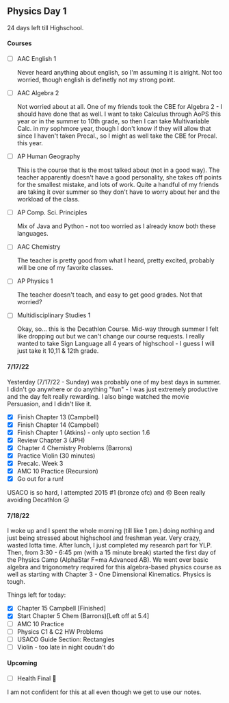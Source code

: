 ## Physics Day 1

24 days left till Highschool. 

#### Courses

- [ ] AAC English 1

  Never heard anything about english, so I'm assuming it is alright. Not too worried, though english is definetly not my strong point.

- [ ] AAC Algebra 2
  
  Not worried about at all. One of my friends took the CBE for Algebra 2 - I should have done that as well. I want to take Calculus through AoPS this      year or in the summer to 10th grade, so then I can take Multivariable Calc. in my sophmore year, though I don't know if they will allow that since I haven't taken Precal., so I might as well take the CBE for Precal. this year. 

- [ ] AP Human Geography

  This is the course that is the most talked about (not in a good way). The teacher apparently doesn't have a good personality, she takes off points for the smallest mistake, and lots of work. Quite a handful of my friends are taking it over summer so they don't have to worry about her and the workload of the class.
  
- [ ] AP Comp. Sci. Principles
  
  Mix of Java and Python - not too worried as I already know both these languages.

- [ ] AAC Chemistry

  The teacher is pretty good from what I heard, pretty excited, probably will be one of my favorite classes.

- [ ] AP Physics 1
  
  The teacher doesn't teach, and easy to get good grades. Not that worried? 
  
- [ ] Multidisciplinary Studies 1
  
  Okay, so... this is the Decathlon Course. Mid-way through summer I felt like dropping out but we can't change our course requests. I really wanted to take Sign Language all 4 years of highschool - I guess I will just take it 10,11 & 12th grade. 

#### 7/17/22

Yesterday (7/17/22 - Sunday) was probably one of my best days in summer. I didn't go anywhere or do anything "fun" - I was just extremely productive and the day felt really rewarding. I also binge watched the movie Persuasion, and I didn't like it.

- [X] Finish Chapter 13 (Campbell)
- [X] Finish Chapter 14 (Campbell)
- [X] Finish Chapter 1 (Atkins) - only upto section 1.6
- [X] Review Chapter 3 (JPH)
- [X] Chapter 4 Chemistry Problems (Barrons)
- [X] Practice Violin (30 minutes)
- [X] Precalc. Week 3 
- [X] AMC 10 Practice (Recursion) 
- [X] Go out for a run!

USACO is so hard, I attempted 2015 #1 (bronze ofc) and 😞 Been really avoiding Decathlon 😥

#### 7/18/22

I woke up and I spent the whole morning (till like 1 pm.) doing nothing and just being stressed about highschool and freshman year. Very crazy, wasted lotta time. After lunch, I just completed my research part for YLP. Then, from 3:30 - 6:45 pm (with a 15 minute break) started the first day of the Physics Camp (AlphaStar F=ma Advanced AB). We went over basic algebra and trigonometry required for this algebra-based physics course as well as starting with Chapter 3 - One Dimensional Kinematics. Physics is tough.

Things left for today:
- [X] Chapter 15 Campbell [Finished] 
- [X] Start Chapter 5 Chem (Barrons)[Left off at 5.4] 
- [ ] AMC 10 Practice
- [ ] Physics C1 & C2 HW Problems 
- [ ] USACO Guide Section: Rectangles 
- [ ] Violin - too late in night coudn't do

#### Upcoming
- [ ] Health Final 🤡

I am not confident for this at all even though we get to use our notes.


